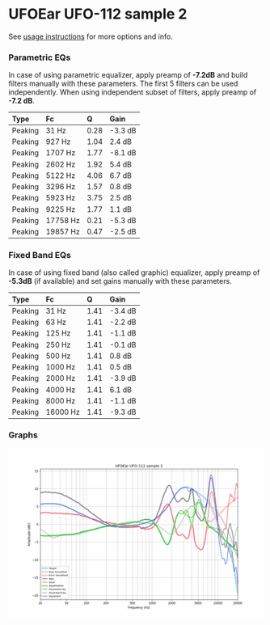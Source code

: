 # UFOEar UFO-112 sample 2
See [usage instructions](https://github.com/jaakkopasanen/AutoEq#usage) for more options and info.

### Parametric EQs
In case of using parametric equalizer, apply preamp of **-7.2dB** and build filters manually
with these parameters. The first 5 filters can be used independently.
When using independent subset of filters, apply preamp of **-7.2 dB**.

| Type    | Fc       |    Q | Gain    |
|:--------|:---------|:-----|:--------|
| Peaking | 31 Hz    | 0.28 | -3.3 dB |
| Peaking | 927 Hz   | 1.04 | 2.4 dB  |
| Peaking | 1707 Hz  | 1.77 | -8.1 dB |
| Peaking | 2602 Hz  | 1.92 | 5.4 dB  |
| Peaking | 5122 Hz  | 4.06 | 6.7 dB  |
| Peaking | 3296 Hz  | 1.57 | 0.8 dB  |
| Peaking | 5923 Hz  | 3.75 | 2.5 dB  |
| Peaking | 9225 Hz  | 1.77 | 1.1 dB  |
| Peaking | 17758 Hz | 0.21 | -5.3 dB |
| Peaking | 19857 Hz | 0.47 | -2.5 dB |

### Fixed Band EQs
In case of using fixed band (also called graphic) equalizer, apply preamp of **-5.3dB**
(if available) and set gains manually with these parameters.

| Type    | Fc       |    Q | Gain    |
|:--------|:---------|:-----|:--------|
| Peaking | 31 Hz    | 1.41 | -3.4 dB |
| Peaking | 63 Hz    | 1.41 | -2.2 dB |
| Peaking | 125 Hz   | 1.41 | -1.1 dB |
| Peaking | 250 Hz   | 1.41 | -0.1 dB |
| Peaking | 500 Hz   | 1.41 | 0.8 dB  |
| Peaking | 1000 Hz  | 1.41 | 0.5 dB  |
| Peaking | 2000 Hz  | 1.41 | -3.9 dB |
| Peaking | 4000 Hz  | 1.41 | 6.1 dB  |
| Peaking | 8000 Hz  | 1.41 | -1.1 dB |
| Peaking | 16000 Hz | 1.41 | -9.3 dB |

### Graphs
![](./UFOEar%20UFO-112%20sample%202.png)